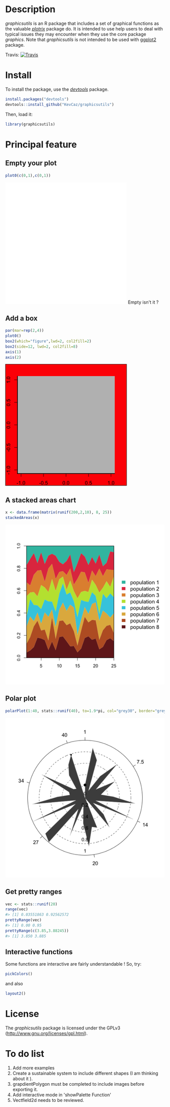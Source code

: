 Description
===========

*graphicsutils* is an R package that includes a set of graphical functions as the valuable [*plotrix*](http://cran.r-project.org/web/packages/plotrix/index.html) package do. It is intended to use help users to deal with typical issues they may encounter when they use the core package *graphics*. Note that *graphicsutils* is not intended to be used with [ggplot2](http://cran.r-project.org/web/packages/ggplot2/index.html) package.

Travis: [![Travis](https://travis-ci.org/KevCaz/graphicsutils.svg?branch=master)](https://travis-ci.org/KevCaz/graphicsutils)

Install
=======

To install the package, use the [*devtools*](http://cran.r-project.org/web/packages/devtools/index.html) package.

``` r
install.packages("devtools")
devtools::install_github("KevCaz/graphicsutils")
```

Then, load it:

``` r
library(graphicsutils)
```

Principal feature
=================

Empty your plot
---------------

``` r
plot0(c(0,1),c(0,1))
```

![](inst/assets/img/unnamed-chunk-4-1.png) Empty isn't it ?

Add a box
---------

``` r
par(mar=rep(2,4))
plot0()
box2(which="figure",lwd=2, col2fill=2)
box2(side=12, lwd=2, col2fill=8)
axis(1)
axis(2)
```

![](inst/assets/img/unnamed-chunk-5-1.png)

A stacked areas chart
---------------------

``` r
x <- data.frame(matrix(runif(200,2,10), 8, 25))
stackedAreas(x)
```

![](inst/assets/img/unnamed-chunk-6-1.png)

Polar plot
----------

``` r
polarPlot(1:40, stats::runif(40), to=1.9*pi, col="grey30", border="grey80")
```

![](inst/assets/img/unnamed-chunk-7-1.png)

Get pretty ranges
-----------------

``` r
vec <- stats::runif(20)
range(vec)
#> [1] 0.03551863 0.92562572
prettyRange(vec)
#> [1] 0.00 0.95
prettyRange(c(3.85,3.88245))
#> [1] 3.850 3.885
```

Interactive functions
---------------------

Some functions are interactive are fairly understandable ! So, try:

``` r
pickColors()
```

and also

``` r
layout2()
```

License
=======

The *graphicsutils* package is licensed under the GPLv3 (<http://www.gnu.org/licenses/gpl.html>).

To do list
==========

1.  Add more examples
2.  Create a sustainable system to include different shapes (I am thinking about it ).
3.  grapdientPolygon must be completed to include images before exporting it.
4.  Add interactive mode in 'showPalette Function'
5.  Vectfield2d needs to be reviewed.
